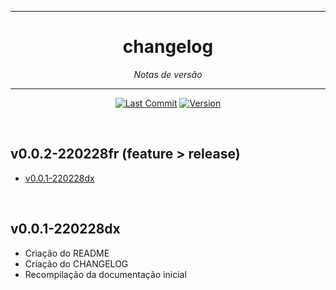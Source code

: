 <hr>
<h1 align="center">changelog</h1>
<p align=center><i align="center">Notas de versão</i></p>

<hr>

<div align="center">

<a href="">[![Last Commit](https://img.shields.io/github/last-commit/frtechdev/flem-bd-dominio-api)](https://github.com/frtechdev/flem-bd-dominio-api/) </a>
<a href="">![Version](https://img.shields.io/badge/version-0.0.3-005bff) </a>
<br>

</div>

<br>

## v0.0.2-220228fr (feature > release)

- [v0.0.1-220228dx](https://github.com/frtechdev/flem-bd-dominio-api/commit/31d3b794b7bddc163a8be2a2679daa0b312237de)

 <br>

## v0.0.1-220228dx

- Criação do README
- Criação do CHANGELOG
- Recompilação da documentação inicial
